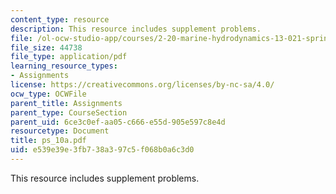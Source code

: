 ```yaml
---
content_type: resource
description: This resource includes supplement problems.
file: /ol-ocw-studio-app/courses/2-20-marine-hydrodynamics-13-021-spring-2005/e539e39e3fb738a397c5f068b0a6c3d0_ps_10a.pdf
file_size: 44738
file_type: application/pdf
learning_resource_types:
- Assignments
license: https://creativecommons.org/licenses/by-nc-sa/4.0/
ocw_type: OCWFile
parent_title: Assignments
parent_type: CourseSection
parent_uid: 6ce3c0ef-aa05-c666-e55d-905e597c8e4d
resourcetype: Document
title: ps_10a.pdf
uid: e539e39e-3fb7-38a3-97c5-f068b0a6c3d0
---
```

This resource includes supplement problems.
